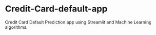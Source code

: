 # Credit-Card-default-app
Credit Card Default Prediction app using Streamlit and Machine Learning algorithms.
